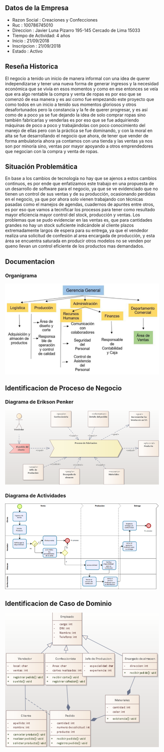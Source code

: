 ## **Datos de la Empresa**

* Razon Social : Creaciones y Confecciones
* Ruc : 100786745010 
* Direccion : Javier Luna Pizarro 195-145 Cercado de Lima 15033
* Tiempo de Actividad: 4 años
* Inicio : 21/09/2018
* Inscripcion : 21/09/2018
* Estado : Activo 

## **Reseña Historica**
El negocio a tenido un inicio de manera informal con una idea de querer independizarse y tener una nueva forma de generar ingresos y la necesidad económica que se vivía en esos momentos y como en ese entonces se veía que era algo rentable la compra y venta de ropas es por eso que se comenzó de esa manera y es así como fue empezando este proyecto que como todos en un inicio a tenido sus momentos gloriosos y otros desafortunados pero la constancia y la fe de querer progresar, y es así como de a poco ya se fue dejando la idea de solo comprar ropas sino también fabricarlas y venderlas es por eso que se fue adquiriendo máquinas de poco a poco y trabajándolas con poco conocimiento del manejo de ellas pero con la práctica se fue dominando, y con la moral en alta se fue desarrollando el negocio que ahora, de tener que vender de forma ambulatoria ahora ya contamos con una tienda y las ventas ya nos son por minoría sino, ventas por mayor apoyando a otros emprendedores que negocian con la compra y venta de ropas.

## **Situación Problemática**
En base a los cambios de tecnología no hay que se ajenos a estos cambios continuos, es por ende que enfatizamos este trabajo en una propuesta de un desarrollo de software para el negocio, ya que se ve evidenciado que no tienen un control de sus ventas y de su producción, ocasionando perdidas en el negocio, ya que por ahora solo vienen trabajando con  técnicas pasadas como el manejos de agendas, cuadernos de apuntes entre otros, es por eso que vamos a tecnificar los procesos para tener como resultado mayor eficiencia  mayor control del stock, producción y ventas.
Los problemas que se pudo evidenciar en las ventas es, que para cantidades grandes no hay un stock suficiente indicándole al cliente plazos extremadamente largos de espera para su entrega, ya que el vendedor realiza una solicitud de confesión al area encargada de producción, y esta área se encuentra saturada en producir otros modelos no se venden por queno llevan un control eficiente de los productos mas demandados.

## **Documentacion**
### **Organigrama**
![orga](organigrama.png)
## **Identificacion de Proceso de Negocio**
### **Diagrama de Erikson Penker**
![DA_EP](DA_EriksonPenker.png)
### **Diagrama de Actividades**
![DA_EP](DA.png)

## **Identificacion de Caso de Dominio**
![DA_EP](DC.png)
